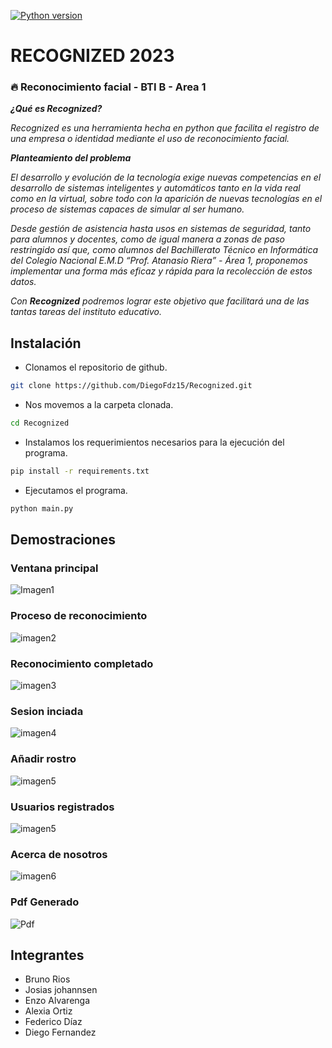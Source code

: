 [![Python version](https://www.python.org/static/favicon.ico)](https://www.python.org/downloads/release/python-380/)

# RECOGNIZED 2023

### 🔥 Reconocimiento facial - BTI B - Area 1

***¿Qué es Recognized?***

*Recognized es una herramienta hecha en python que facilita el registro de una empresa o identidad mediante el uso de reconocimiento facial.*

***Planteamiento del problema***

*El desarrollo y evolución de la tecnología exige nuevas competencias en el desarrollo de sistemas inteligentes y automáticos tanto en la vida real como en la virtual, sobre todo con la aparición de nuevas tecnologías en el proceso de sistemas capaces de simular al ser humano.*

*Desde gestión de asistencia hasta usos en sistemas de seguridad, tanto para alumnos y docentes, como de igual manera a zonas de paso restringido así que, como alumnos del Bachillerato Técnico en Informática del Colegio Nacional E.M.D “Prof. Atanasio Riera” - Área 1, proponemos implementar una forma más eficaz y rápida para la recolección de estos datos.*

*Con* ***Recognized***  *podremos lograr este objetivo que facilitará una de las tantas tareas del instituto educativo.*

## Instalación

* Clonamos el repositorio de github.

````Bash
git clone https://github.com/DiegoFdz15/Recognized.git
````

* Nos movemos a la carpeta clonada.

````Bash
cd Recognized
````

* Instalamos los requerimientos necesarios para la ejecución del programa.

````Bash
pip install -r requirements.txt
````

* Ejecutamos el programa.

````Bash
python main.py
````

## Demostraciones

### Ventana principal

![Imagen1](images/home.png)

### Proceso de reconocimiento

![imagen2](images/home-reconocimiento.png)

### Reconocimiento completado

![imagen3](images/home-reconocimiento_exitoso.png)

### Sesion inciada

![imagen4](images/home-reconocimiento_exitoso2.png)

### Añadir rostro

![imagen5](images/add_panel.png)

### Usuarios registrados

![imagen5](images/usuarios-guardar.png)

### Acerca de nosotros

![imagen6](images/about_panel.png)

### Pdf Generado

![Pdf](images/pdf.png)

## Integrantes

* Bruno Rios
* Josias johannsen
* Enzo Alvarenga
* Alexia Ortiz
* Federico Díaz
* Diego Fernandez
